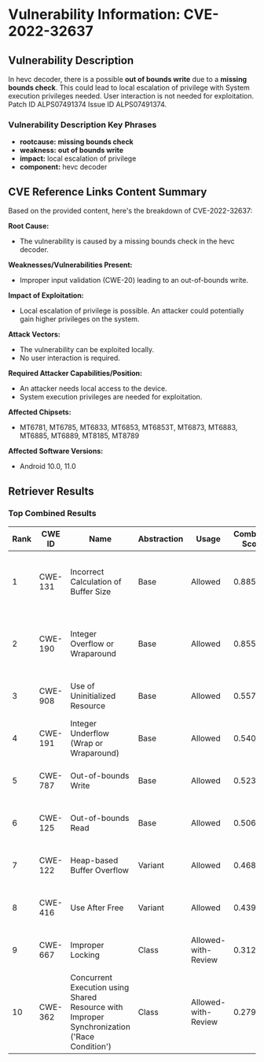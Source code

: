 # Vulnerability Information: CVE-2022-32637

## Vulnerability Description
In hevc decoder, there is a possible **out of bounds write** due to a **missing bounds check**. This could lead to local escalation of privilege with System execution privileges needed. User interaction is not needed for exploitation. Patch ID ALPS07491374 Issue ID ALPS07491374.

### Vulnerability Description Key Phrases
- **rootcause:** **missing bounds check**
- **weakness:** **out of bounds write**
- **impact:** local escalation of privilege
- **component:** hevc decoder

## CVE Reference Links Content Summary
Based on the provided content, here's the breakdown of CVE-2022-32637:

**Root Cause:**
- The vulnerability is caused by a missing bounds check in the hevc decoder.

**Weaknesses/Vulnerabilities Present:**
- Improper input validation (CWE-20) leading to an out-of-bounds write.

**Impact of Exploitation:**
- Local escalation of privilege is possible. An attacker could potentially gain higher privileges on the system.

**Attack Vectors:**
- The vulnerability can be exploited locally.
- No user interaction is required.

**Required Attacker Capabilities/Position:**
- An attacker needs local access to the device.
- System execution privileges are needed for exploitation.

**Affected Chipsets:**
- MT6781, MT6785, MT6833, MT6853, MT6853T, MT6873, MT6883, MT6885, MT6889, MT8185, MT8789

**Affected Software Versions:**
- Android 10.0, 11.0

## Retriever Results

### Top Combined Results

| Rank | CWE ID | Name | Abstraction | Usage | Combined Score | Retrievers | Individual Scores |
|------|--------|------|-------------|-------|---------------|------------|-------------------|
| 1 | CWE-131 | Incorrect Calculation of Buffer Size | Base | Allowed | 0.8853 | dense, sparse, graph | dense: 0.568, sparse: 0.487, graph: 0.903 |
| 2 | CWE-190 | Integer Overflow or Wraparound | Base | Allowed | 0.8551 | dense, sparse, graph | dense: 0.565, sparse: 0.437, graph: 0.902 |
| 3 | CWE-908 | Use of Uninitialized Resource | Base | Allowed | 0.5572 | dense, sparse | dense: 0.573, sparse: 0.472 |
| 4 | CWE-191 | Integer Underflow (Wrap or Wraparound) | Base | Allowed | 0.5407 | dense, sparse | dense: 0.564, sparse: 0.452 |
| 5 | CWE-787 | Out-of-bounds Write | Base | Allowed | 0.5232 | sparse, graph | sparse: 0.421, graph: 0.789 |
| 6 | CWE-125 | Out-of-bounds Read | Base | Allowed | 0.5065 | dense, sparse | dense: 0.545, sparse: 0.408 |
| 7 | CWE-122 | Heap-based Buffer Overflow | Variant | Allowed | 0.4687 | dense, sparse | dense: 0.545, sparse: 0.411 |
| 8 | CWE-416 | Use After Free | Variant | Allowed | 0.4394 | sparse, graph | sparse: 0.377, graph: 0.729 |
| 9 | CWE-667 | Improper Locking | Class | Allowed-with-Review | 0.3121 | dense, sparse | dense: 0.545, sparse: 0.452 |
| 10 | CWE-362 | Concurrent Execution using Shared Resource with Improper Synchronization ('Race Condition') | Class | Allowed-with-Review | 0.2797 | sparse, graph | sparse: 0.438, graph: 0.631 |

